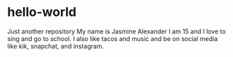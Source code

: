 # hello-world
Just another repository
My name is Jasmine Alexander I am 15 and I love to sing and go to school. I also like tacos and music and be on social media like kik, snapchat, and instagram.
